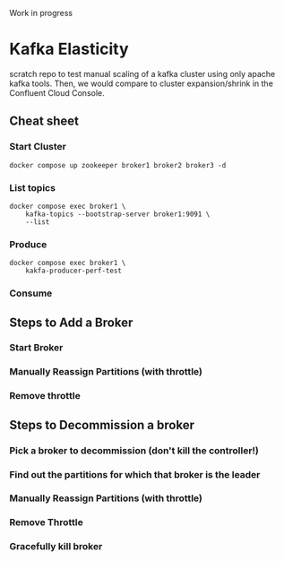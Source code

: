 Work in progress

# Kafka Elasticity
scratch repo to test manual scaling of a kafka cluster using only apache kafka tools. Then, we would compare to cluster expansion/shrink in the Confluent Cloud Console.


## Cheat sheet

### Start Cluster

```
docker compose up zookeeper broker1 broker2 broker3 -d
```

### List topics
```
docker compose exec broker1 \
    kafka-topics --bootstrap-server broker1:9091 \
    --list
```

### Produce

```
docker compose exec broker1 \
    kakfa-producer-perf-test
```

### Consume




## Steps to Add a Broker

### Start Broker

### Manually Reassign Partitions (with throttle)

### Remove throttle

## Steps to Decommission a broker
### Pick a broker to decommission (don't kill the controller!)

### Find out the partitions for which that broker is the leader

### Manually Reassign Partitions (with throttle)

### Remove Throttle

### Gracefully kill broker
